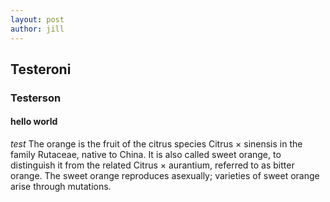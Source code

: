 ```yaml
---
layout: post
author: jill
---
```

## Testeroni 
### Testerson
#### hello world
*test*
The orange is the fruit of the citrus species Citrus × sinensis in the family Rutaceae, native to China. It is also called sweet orange, to distinguish it from the related Citrus × aurantium, referred to as bitter orange. The sweet orange reproduces asexually; varieties of sweet orange arise through mutations.